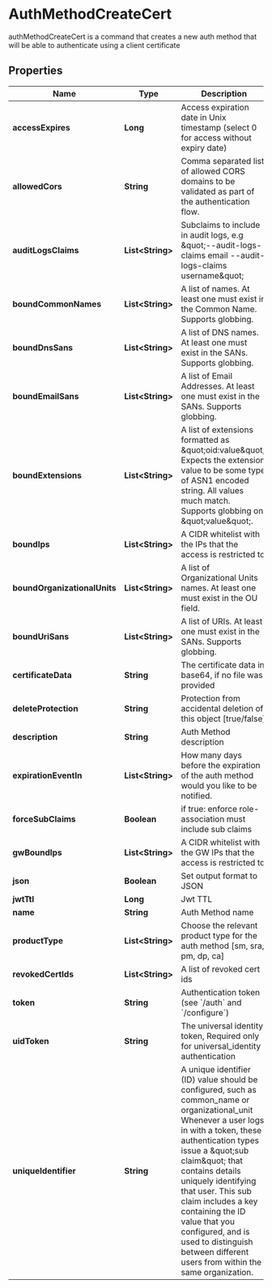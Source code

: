 

# AuthMethodCreateCert

authMethodCreateCert is a command that creates a new auth method that will be able to authenticate using a client certificate

## Properties

| Name | Type | Description | Notes |
|------------ | ------------- | ------------- | -------------|
|**accessExpires** | **Long** | Access expiration date in Unix timestamp (select 0 for access without expiry date) |  [optional] |
|**allowedCors** | **String** | Comma separated list of allowed CORS domains to be validated as part of the authentication flow. |  [optional] |
|**auditLogsClaims** | **List&lt;String&gt;** | Subclaims to include in audit logs, e.g \&quot;--audit-logs-claims email --audit-logs-claims username\&quot; |  [optional] |
|**boundCommonNames** | **List&lt;String&gt;** | A list of names. At least one must exist in the Common Name. Supports globbing. |  [optional] |
|**boundDnsSans** | **List&lt;String&gt;** | A list of DNS names. At least one must exist in the SANs. Supports globbing. |  [optional] |
|**boundEmailSans** | **List&lt;String&gt;** | A list of Email Addresses. At least one must exist in the SANs. Supports globbing. |  [optional] |
|**boundExtensions** | **List&lt;String&gt;** | A list of extensions formatted as \&quot;oid:value\&quot;. Expects the extension value to be some type of ASN1 encoded string. All values much match. Supports globbing on \&quot;value\&quot;. |  [optional] |
|**boundIps** | **List&lt;String&gt;** | A CIDR whitelist with the IPs that the access is restricted to |  [optional] |
|**boundOrganizationalUnits** | **List&lt;String&gt;** | A list of Organizational Units names. At least one must exist in the OU field. |  [optional] |
|**boundUriSans** | **List&lt;String&gt;** | A list of URIs. At least one must exist in the SANs. Supports globbing. |  [optional] |
|**certificateData** | **String** | The certificate data in base64, if no file was provided |  [optional] |
|**deleteProtection** | **String** | Protection from accidental deletion of this object [true/false] |  [optional] |
|**description** | **String** | Auth Method description |  [optional] |
|**expirationEventIn** | **List&lt;String&gt;** | How many days before the expiration of the auth method would you like to be notified. |  [optional] |
|**forceSubClaims** | **Boolean** | if true: enforce role-association must include sub claims |  [optional] |
|**gwBoundIps** | **List&lt;String&gt;** | A CIDR whitelist with the GW IPs that the access is restricted to |  [optional] |
|**json** | **Boolean** | Set output format to JSON |  [optional] |
|**jwtTtl** | **Long** | Jwt TTL |  [optional] |
|**name** | **String** | Auth Method name |  |
|**productType** | **List&lt;String&gt;** | Choose the relevant product type for the auth method [sm, sra, pm, dp, ca] |  [optional] |
|**revokedCertIds** | **List&lt;String&gt;** | A list of revoked cert ids |  [optional] |
|**token** | **String** | Authentication token (see &#x60;/auth&#x60; and &#x60;/configure&#x60;) |  [optional] |
|**uidToken** | **String** | The universal identity token, Required only for universal_identity authentication |  [optional] |
|**uniqueIdentifier** | **String** | A unique identifier (ID) value should be configured, such as common_name or organizational_unit Whenever a user logs in with a token, these authentication types issue a \&quot;sub claim\&quot; that contains details uniquely identifying that user. This sub claim includes a key containing the ID value that you configured, and is used to distinguish between different users from within the same organization. |  |



